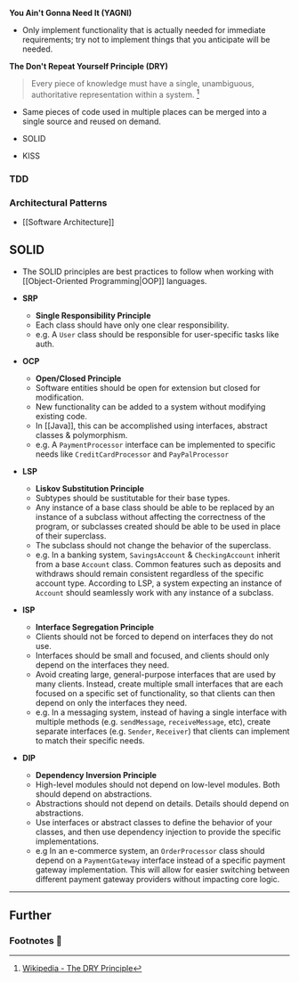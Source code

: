 **You Ain't Gonna Need It (YAGNI)**

- Only implement functionality that is actually needed for immediate requirements; try not to implement things that you anticipate will be needed.

**The Don't Repeat Yourself Principle (DRY)**

> Every piece of knowledge must have a single, unambiguous, authoritative representation within a system. [^1]

- Same pieces of code used in multiple places can be merged into a single source and reused on demand.

- SOLID
- KISS

### TDD

### Architectural Patterns

- [[Software Architecture]]

## SOLID

- The SOLID principles are best practices to follow when working with [[Object-Oriented Programming|OOP]] languages.

-  **SRP**
    - **Single Responsibility Principle**
    - Each class should have only one clear responsibility.
    - e.g. A `User` class should be responsible for user-specific tasks like auth.

- **OCP**
    - **Open/Closed Principle**
    - Software entities should be open for extension but closed for modification.
    - New functionality can be added to a system without modifying existing code.
    - In [[Java]], this can be accomplished using interfaces, abstract classes & polymorphism.
    - e.g. A `PaymentProcessor` interface can be implemented to specific needs like `CreditCardProcessor` and `PayPalProcessor`

- **LSP**
    - **Liskov Substitution Principle**
    - Subtypes should be sustitutable for their base types.
    - Any instance of a base class should be able to be replaced by an instance of a subclass without affecting the correctness of the program, or subclasses created should be able to be used in place of their superclass. 
    - The subclass should not change the behavior of the superclass.
    - e.g. In a banking system, `SavingsAccount` & `CheckingAccount` inherit from a base `Account` class. Common features such as deposits and withdraws should remain consistent regardless of the specific account type. According to LSP, a system expecting an instance of `Account` should  seamlessly work with any instance of a subclass. 

- **ISP**
    - **Interface Segregation Principle**
    - Clients should not be forced to depend on interfaces they do not use. 
    - Interfaces should be small and focused, and clients should only depend on the interfaces they need. 
    - Avoid creating large, general-purpose interfaces that are used by many clients. Instead, create multiple small interfaces that are each focused on a specific set of functionality, so that clients can then depend on only the interfaces they need.
    - e.g. In a messaging system, instead of having a single interface with multiple methods (e.g. `sendMessage`, `receiveMessage`, etc), create separate interfaces (e.g. `Sender`, `Receiver`) that clients can implement to match their specific needs.

- **DIP**
    - **Dependency Inversion Principle**
    - High-level modules should not depend on low-level modules. Both should depend on abstractions. 
    - Abstractions should not depend on details. Details should depend on abstractions. 
    - Use interfaces or abstract classes to define the behavior of your classes, and then use dependency injection to provide the specific implementations.
    - e.g In an e-commerce system, an `OrderProcessor` class should depend on a `PaymentGateway` interface instead of a specific payment gateway implementation. This will allow for easier switching between different payment gateway providers without impacting core logic.


---
## Further

### Footnotes 📝

[^1]: [Wikipedia - The DRY Principle](https://en.wikipedia.org/wiki/Don%27t_repeat_yourself)
